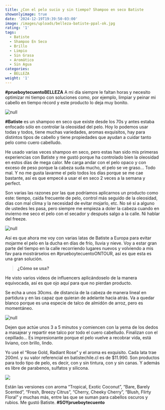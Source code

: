 ```yaml
---
title: ¿Con el pelo sucio y sin tiempo? Shampoo en seco Batiste
showonlyimage: true
date: '2024-12-19T19:39:50-03:00'
image: /images/uploads/belleza-batiste-ppal-ok.jpg
rating: '1'
tags:
  - Batiste
  - Shampoo En Seco
  - Brillo
  - Limpio
  - Sin Grasa
  - Aromático
  - Sin Agua
categories:
  - BELLEZA
weight: '1'
---
```

**\#prueboytecuentoBELLEZA** A mi día siempre le faltan horas y necesito optimizar mi tiempo con soluciones como, por ejemplo, limpiar y peinar mi cabello en tiempo récord y este producto lo deja muy bonito.

<!--more-->

![null](/images/uploads/belleza-batiste-ppal-ok.jpg)

**\#Batiste** es un shampoo en seco que existe desde los 70s y antes estaba enfocado sólo en controlar la oleosidad del pelo. Hoy lo podemos usar todas y todos, tiene muchas variedades, aromas exquisitos, hay para distintos tipos de cabello y tiene propiedades que ayudan a cuidar tanto pelo como cuero cabelludo.

He usado varias veces shampoo en seco, pero estas han sido mis primeras experiencias con Batiste y me gustó porque ha controlado bien la oleosidad en estos días de mega calor. Me carga andar con el pelo opaco y con exceso de peso porque la cabeza suda mucho, el pelo se ve graso… Todo mal. Y no me gusta lavarme el pelo todos los días porque se me cae bastante, así es que empecé a usar el en seco 2 veces a la semana y perfect.

Son varias las razones por las que podríamos aplicarnos un producto como este: tiempo, caída frecuente de pelo, control más seguido de la oleosidad, días con mal clima y la necesidad de evitar mojarlo, etc. No sé si a alguno de ustedes les pasa, pero siempre me empieza a doler la cabeza cuando en invierno me seco el pelo con el secador y después salgo a la calle. Ni hablar del freeze.

![null](/images/uploads/belleza-batiste-pelo-sucio-collage-ok.jpg)

Así es que ahora me voy con varias latas de Batiste a Europa para evitar mojarme el pelo en la ducha en días de frío, lluvia y nieve. Voy a estar gran parte del tiempo en la calle recorriendo lugares nuevos y volviendo a mis fav para mostrárselos en #prueboytecuentoONTOUR, así es que esta es una gran solución.

> **¿Cómo se usa?**

He visto varios videos de influencers aplicándoselo de la manera equivocada, así es que ojo aquí para que no pierdan producto.

Se echa a unos 30cms. de distancia de la cabeza de manera lineal en partidura y en las capaz que quieran de adelante hacia atrás. Va a quedar blanco porque es una especie de talco de almidón de arroz, pero es momentáneo.

![null](/images/uploads/belleza-batiste-aplicacion-collage.jpg)

Dejen que actúe unos 3 a 5 minutos y comiencen con la yema de los dedos a masajear y repartir ese talco por todo el cuero cabelludo. Finalizan con el cepillado… Es impresionante porque el pelo vuelve a recobrar vida, está liviano, con brillo, lindo.

Yo usé el “Rose Gold, Radiant Rose” y el aroma es exquisito. Cada lata trae 200ml. y su valor referencial en batistechile.cl es de $11.990. Son productos para todo tipo de pelo, es decir, con y sin tintura, con y sin canas. Y además es libre de parabenos, sulfatos y silicona.

![](/images/uploads/belleza-batiste-limpio-collage.jpg)

Están las versiones con aroma “Tropical, Exotic Coconut”, “Bare, Barely Scented”, “Fresh, Breezy Citrus”, “Cherry, Cheeky Cherry”, “Blush, Flirty Floral” y muchas más, entre las que se suman para cabellos oscuros y rubios. Me gustó Batiste. **\#SOYprueboytecuento**
